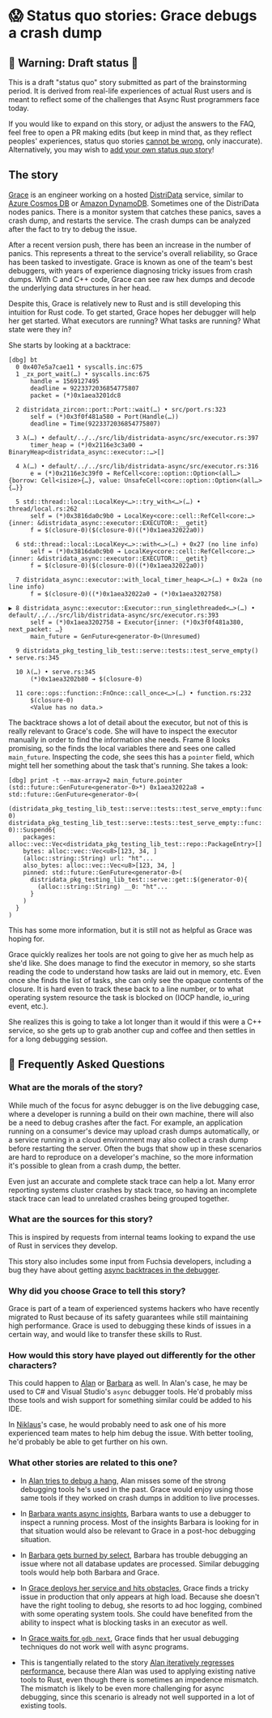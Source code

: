 # 😱 Status quo stories: Grace debugs a crash dump

## 🚧 Warning: Draft status 🚧

This is a draft "status quo" story submitted as part of the brainstorming period. It is derived from real-life experiences of actual Rust users and is meant to reflect some of the challenges that Async Rust programmers face today. 

If you would like to expand on this story, or adjust the answers to the FAQ, feel free to open a PR making edits (but keep in mind that, as they reflect peoples' experiences, status quo stories [cannot be wrong], only inaccurate). Alternatively, you may wish to [add your own status quo story][htvsq]!

## The story

[Grace] is an engineer working on a hosted [DistriData] service, similar to [Azure Cosmos DB] or [Amazon DynamoDB]. Sometimes one of the DistriData nodes panics. There is a monitor system that catches these panics, saves a crash dump, and restarts the service. The crash dumps can be analyzed after the fact to try to debug the issue.

After a recent version push, there has been an increase in the number of panics. This represents a threat to the service's overall reliability, so Grace has been tasked to investigate. Grace is known as one of the team's best debuggers, with years of experience diagnosing tricky issues from crash dumps. With C and C++ code, Grace can see raw hex dumps and decode the underlying data structures in her head.

Despite this, Grace is relatively new to Rust and is still developing this intuition for Rust code. To get started, Grace hopes her debugger will help her get started. What executors are running? What tasks are running? What state were they in?

She starts by looking at a backtrace:

```
[dbg] bt
  0 0x407e5a7cae11 • syscalls.inc:675
  1 _zx_port_wait(…) • syscalls.inc:675
      handle = 1569127495
      deadline = 9223372036854775807
      packet = (*)0x1aea3201dc8

  2 distridata_zircon::port::Port::wait(…) • src/port.rs:323
      self = (*)0x3f0f481a580 ➔ Port(Handle(…))
      deadline = Time(9223372036854775807)

  3 λ(…) • default/../../src/lib/distridata-async/src/executor.rs:397
      timer_heap = (*)0x2116e3c3a00 ➔ BinaryHeap<distridata_async::executor::…>[]

  4 λ(…) • default/../../src/lib/distridata-async/src/executor.rs:316
      e = (*)0x2116e3c39f0 ➔ RefCell<core::option::Option<(all…>{borrow: Cell<isize>{…}, value: UnsafeCell<core::option::Option<(all…>{…}}

  5 std::thread::local::LocalKey<…>::try_with<…>(…) • thread/local.rs:262
      self = (*)0x3816da0c9b0 ➔ LocalKey<core::cell::RefCell<core:…>{inner: &distridata_async::executor::EXECUTOR::__getit}
      f = $(closure-0)($(closure-0)((*)0x1aea32022a0))

  6 std::thread::local::LocalKey<…>::with<…>(…) + 0x27 (no line info)
      self = (*)0x3816da0c9b0 ➔ LocalKey<core::cell::RefCell<core:…>{inner: &distridata_async::executor::EXECUTOR::__getit}
      f = $(closure-0)($(closure-0)((*)0x1aea32022a0))

  7 distridata_async::executor::with_local_timer_heap<…>(…) + 0x2a (no line info)
      f = $(closure-0)((*)0x1aea32022a0 ➔ (*)0x1aea3202758)

▶ 8 distridata_async::executor::Executor::run_singlethreaded<…>(…) • default/../../src/lib/distridata-async/src/executor.rs:393
      self = (*)0x1aea3202758 ➔ Executor{inner: (*)0x3f0f481a380, next_packet: …}
      main_future = GenFuture<generator-0>(Unresumed)

  9 distridata_pkg_testing_lib_test::serve::tests::test_serve_empty() • serve.rs:345

  10 λ(…) • serve.rs:345
      (*)0x1aea3202b80 ➔ $(closure-0)

  11 core::ops::function::FnOnce::call_once<…>(…) • function.rs:232
      $(closure-0)
      <Value has no data.>
```

The backtrace shows a lot of detail about the executor, but not of this is really relevant to Grace's code. She will have to inspect the executor manually in order to find the information she needs. Frame 8 looks promising, so the finds the local variables there and sees one called `main_future`. Inspecting the code, she sees this has a `pointer` field, which might tell her something about the task that's running. She takes a look:

```
[dbg] print -t --max-array=2 main_future.pointer
(std::future::GenFuture<generator-0>*) 0x1aea32022a8 ➔ std::future::GenFuture<generator-0>(
  (distridata_pkg_testing_lib_test::serve::tests::test_serve_empty::func::generator-0) distridata_pkg_testing_lib_test::serve::tests::test_serve_empty::func::$(generator-0)::Suspend6{
    packages: alloc::vec::Vec<distridata_pkg_testing_lib_test::repo::PackageEntry>[]
    bytes: alloc::vec::Vec<u8>[123, 34, ]
    (alloc::string::String) url: "ht"...
    also_bytes: alloc::vec::Vec<u8>[123, 34, ]
    pinned: std::future::GenFuture<generator-0>(
      distridata_pkg_testing_lib_test::serve::get::$(generator-0){
        (alloc::string::String) __0: "ht"...
      }
    )
  }
)
```

This has some more information, but it is still not as helpful as Grace was hoping for.

Grace quickly realizes her tools are not going to give her as much help as she'd like. She does manage to find the executor in memory, so she starts reading the code to understand how tasks are laid out in memory, etc. Even once she finds the list of tasks, she can only see the opaque contents of the closure. It is hard even to track these back to a line number, or to what operating system resource the task is blocked on (IOCP handle, io_uring event, etc.).

She realizes this is going to take a lot longer than it would if this were a C++ service, so she gets up to grab another cup and coffee and then settles in for a long debugging session.

[Azure Cosmos DB]: https://azure.microsoft.com/en-us/services/cosmos-db/
[Amazon DynamoDB]: https://aws.amazon.com/dynamodb/

## 🤔 Frequently Asked Questions

### **What are the morals of the story?**

While much of the focus for async debugger is on the live debugging case, where a developer is running a build on their own machine, there will also be a need to debug crashes after the fact. For example, an application running on a consumer's device may upload crash dumps automatically, or a service running in a cloud environment may also collect a crash dump before restarting the server. Often the bugs that show up in these scenarios are hard to reproduce on a developer's machine, so the more information it's possible to glean from a crash dump, the better.

Even just an accurate and complete stack trace can help a lot. Many error reporting systems cluster crashes by stack trace, so having an incomplete stack trace can lead to unrelated crashes being grouped together.

### **What are the sources for this story?**

This is inspired by requests from internal teams looking to expand the use of Rust in services they develop.

This story also includes some input from Fuchsia developers, including a bug they have about getting [async backtraces in the debugger](https://bugs.fuchsia.dev/p/fuchsia/issues/detail?id=49435).

### **Why did you choose Grace to tell this story?**

Grace is part of a team of experienced systems hackers who have recently migrated to Rust because of its safety guarantees while still maintaining high performance. Grace is used to debugging these kinds of issues in a certain way, and would like to transfer these skills to Rust.

### **How would this story have played out differently for the other characters?**

This could happen to [Alan] or [Barbara] as well. In Alan's case, he may be used to C# and Visual Studio's `async` debugger tools. He'd probably miss those tools and wish support for something similar could be added to his IDE.

In [Niklaus]'s case, he would probably need to ask one of his more experienced team mates to help him debug the issue. With better tooling, he'd probably be able to get further on his own.

### **What other stories are related to this one?**

* In [Alan tries to debug a hang](alan_tries_to_debug_a_hang.md), Alan misses some of the strong debugging tools he's used in the past. Grace would enjoy using those same tools if they worked on crash dumps in addition to live processes.
* In [Barbara wants async insights][async-insights], Barbara wants to use a debugger to inspect a running process. Most of the insights Barbara is looking for in that situation would also be relevant to Grace in a post-hoc debugging situation.
* In [Barbara gets burned by select](barbara_gets_burned_by_select.md), Barbara has trouble debugging an issue where not all database updates are processed. Similar debugging tools would help both Barbara and Grace.
* In [Grace deploys her service and hits obstacles](grace_deploys_her_service.md), Grace finds a tricky issue in production that only appears at high load. Because she doesn't have the right tooling to debug, she resorts to ad hoc logging, combined with some operating system tools. She could have benefited from the ability to inspect what is blocking tasks in an executor as well.
* In [Grace waits for `gdb next`](grace_waits_for_gdb_next.md), Grace finds that her usual debugging techniques do not work well with async programs.

* This is tangentially related to the story [Alan iteratively regresses performance](alan_iteratively_regresses.md), because there Alan was used to applying existing native tools to Rust, even though there is sometimes an impedence mismatch. The mismatch is likely to be even more challenging for async debugging, since this scenario is already not well supported in a lot of existing tools.


[character]: ../characters.md
[status quo stories]: ./status_quo.md
[Alan]: ../characters/alan.md
[Grace]: ../characters/grace.md
[Niklaus]: ../characters/niklaus.md
[Barbara]: ../characters/barbara.md
[htvsq]: ../how_to_vision/status_quo.md
[cannot be wrong]: ../how_to_vision/comment.md#comment-to-understand-or-improve-not-to-negate-or-dissuade
[DistriData]: ../projects/DistriData.md
[async-insights]: barbara_wants_async_insights.md